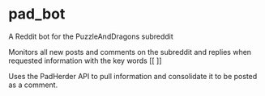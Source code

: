 # pad_bot
A Reddit bot for the PuzzleAndDragons subreddit

Monitors all new posts and comments on the subreddit and replies when requested information with the key words [[ ]]

Uses the PadHerder API to pull information and consolidate it to be posted as a comment.
